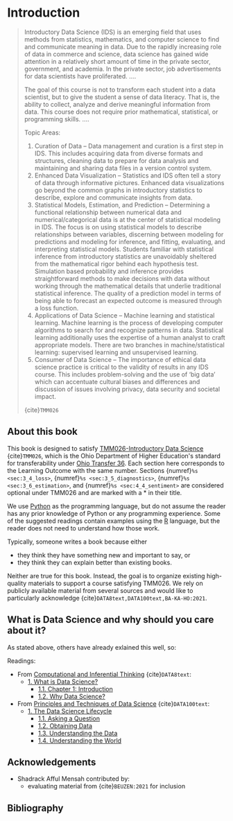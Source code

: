 # Introduction

> Introductory Data Science (IDS) is an emerging field that uses methods from statistics, mathematics, and computer science to find and communicate meaning in data. Due to the rapidly increasing role of data in commerce and science, data science has gained wide attention in a relatively short amount of time in the private sector, government, and academia. In the private sector, job advertisements for data scientists have proliferated. 
> ....
>
> The goal of this course is not to transform each student into a data scientist, but to give the student a sense of data literacy. That is, the ability to collect, analyze and derive meaningful information from data. This course does not require prior mathematical, statistical, or programming skills. 
>....
>
> Topic Areas:
> 1. Curation of Data – Data management and curation is a first step in IDS. This includes acquiring data from diverse formats and structures, cleaning data to prepare for data analysis and maintaining and sharing data files in a version control system.
> 2. Enhanced Data Visualization – Statistics and IDS often tell a story of data through informative pictures. Enhanced data visualizations go beyond the common graphs in introductory statistics to describe, explore and communicate insights from data.
> 3. Statistical Models, Estimation, and Prediction – Determining a functional relationship between numerical data and numerical/categorical data is at the center of statistical modeling in IDS. The focus is on using statistical models to describe relationships between variables, discerning between modeling for predictions and modeling for inference, and fitting, evaluating, and interpreting statistical models. Students familiar with statistical inference from introductory statistics are unavoidably sheltered from the mathematical rigor behind each hypothesis test. Simulation based probability and inference provides straightforward methods to make decisions with data without working through the mathematical details that underlie traditional statistical inference. The quality of a prediction model in terms of being able to forecast an expected outcome is measured through a loss function.
> 4. Applications of Data Science – Machine learning and statistical learning. Machine learning is the process of developing computer algorithms to search for and recognize patterns in data. Statistical learning additionally uses the expertise of a human analyst to craft appropriate models. There are two branches in machine/statistical learning: supervised learning and unsupervised learning.
> 5. Consumer of Data Science – The importance of ethical data science practice is critical to the validity of results in any IDS course. This includes problem-solving and the use of ‘big data’ which can accentuate cultural biases and differences and discussion of issues involving privacy, data security and societal impact.
>
> {cite}`TMM026`

## About this book

This book is designed to satisfy [TMM026-Introductory Data Science](https://www.ohiohighered.org/sites/default/files/uploads/transfer/policy/Introductory%20to%20Data%20Science%20Learning%20Outcomes%20%2812.3.21%29.pdf) {cite}`TMM026`, which is the Ohio Department of Higher Education's standard for transferability under [Ohio Transfer 36](https://www.ohiohighered.org/Ohio-Transfer-36).
Each section here corresponds to the Learning Outcome with the same number.
Sections {numref}`%s <sec:3_4_loss>`, {numref}`%s <sec:3_5_diagnostics>`, {numref}`%s <sec:3_6_estimation>`, and {numref}`%s <sec:4_4_sentiment>` are considered optional under TMM026 and are marked with a * in their title. 

We use [Python](https://www.python.org/) as the programming language, but do not assume the reader has any prior knowledge of Python or any programming experience.
Some of the suggested readings contain examples using the [R](https://www.r-project.org/) language, but the reader does not need to understand how those work.


Typically, someone writes a book because either
* they think they have something new and important to say, or
* they think they can explain better than existing books.

Neither are true for this book. 
Instead, the goal is to organize existing high-quality materials to support a course satisfying TMM026.
We rely on publicly available material from several sources and
would like to particularly acknowledge {cite}`DATA8text,DATA100text,BA-KA-HO:2021`.

## What is Data Science and why should you care about it?

As stated above, others have already exlained this well, so:

Readings:
* From [Computational and Inferential Thinking](https://inferentialthinking.com/chapters/intro.html) {cite}`DATA8text`:
  * [1. What is Data Science?](https://inferentialthinking.com/chapters/01/what-is-data-science.html)
    * [1.1. Chapter 1: Introduction](https://inferentialthinking.com/chapters/01/1/intro.html)
	* [1.2. Why Data Science?](https://inferentialthinking.com/chapters/01/2/why-data-science.html)
* From [Principles and Techniques of Data Science](http://www.textbook.ds100.org/intro.html) {cite}`DATA100text`:
  * [1. The Data Science Lifecycle](http://www.textbook.ds100.org/ch/01/lifecycle_intro.html)
    * [1.1. Asking a Question](http://www.textbook.ds100.org/ch/01/lifecycle_question.html)
	* [1.2. Obtaining Data](http://www.textbook.ds100.org/ch/01/lifecycle_obtain.html)
	* [1.3. Understanding the Data](http://www.textbook.ds100.org/ch/01/lifecycle_data.html)
	* [1.4. Understanding the World](http://www.textbook.ds100.org/ch/01/lifecycle_world.html)

## Acknowledgements

* Shadrack Afful Mensah contributed by:
  * evaluating material from {cite}`BEUZEN:2021` for inclusion

## Bibliography
```{bibliography}
```
